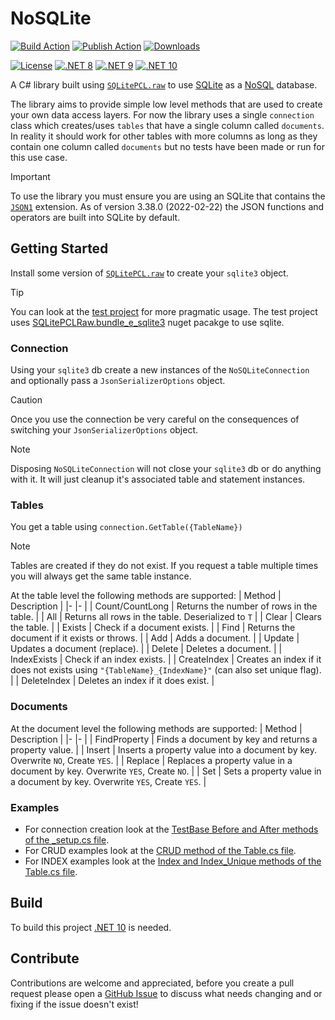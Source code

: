 # NoSQLite

[![Build Action](https://github.com/panoukos41/NoSQLite/actions/workflows/build.yaml/badge.svg)](https://github.com/panoukos41/NoSQLite/actions/workflows/build.yaml)
[![Publish Action](https://github.com/panoukos41/NoSQLite/actions/workflows/publish.yaml/badge.svg)](https://github.com/panoukos41/NoSQLite/actions/workflows/publish.yaml)
[![Downloads](https://img.shields.io/nuget/dt/P41.NoSQLite.contracts?style=flat)](https://www.nuget.org/packages/P41.NoSQLite/)

[![License](https://img.shields.io/github/license/panoukos41/NoSQLite?style=flat)](./LICENSE)
[![.NET 8](https://img.shields.io/badge/.NET%208-%23512bd4?style=flat)](https://dotnet.microsoft.com)
[![.NET 9](https://img.shields.io/badge/.NET%209-%23512bd4?style=flat)](https://dotnet.microsoft.com)
[![.NET 10](https://img.shields.io/badge/.NET%2010-%23512bd4?style=flat)](https://dotnet.microsoft.com)

A C# library built using [`SQLitePCL.raw`](https://github.com/ericsink/SQLitePCL.raw) to use [SQLite](https://sqlite.org) as a [NoSQL](https://en.wikipedia.org/wiki/NoSQL) database.

The library aims to provide simple low level methods that are used to create your own data access layers. For now the library uses a single `connection` class which creates/uses `tables` that have a single column called `documents`. In reality it should work for other tables with more columns as long as they contain one column called `documents` but no tests have been made or run for this use case.

> [!IMPORTANT]  
> To use the library you must ensure you are using an SQLite that contains the [`JSON1`](https://www.sqlite.org/json1.html) extension. As of version 3.38.0 (2022-02-22) the JSON functions and operators are built into SQLite by default.

## Getting Started

Install some version of [`SQLitePCL.raw`](https://github.com/ericsink/SQLitePCL.raw) to create your `sqlite3` object. 

> [!TIP]  
> You can look at the [test project](./test/NoSQLite.Test/) for more pragmatic usage. The test project uses [SQLitePCLRaw.bundle_e_sqlite3](https://www.nuget.org/packages/SQLitePCLRaw.bundle_e_sqlite3) nuget pacakge to use sqlite.

### Connection

Using your `sqlite3` db create a new instances of the `NoSQLiteConnection` and optionally pass a `JsonSerializerOptions` object.

> [!CAUTION]  
> Once you use the connection be very careful on the consequences of switching your `JsonSerializerOptions` object.

> [!Note]  
> Disposing `NoSQLiteConnection` will not close your `sqlite3` db or do anything with it. It will just cleanup it's associated table and statement instances.

### Tables

You get a table using `connection.GetTable({TableName})`

> [!NOTE]  
> Tables are created if they do not exist. If you request a table multiple times you will always get the same table instance.

At the table level the following methods are supported:
| Method | Description |
|- |- |
| Count/CountLong | Returns the number of rows in the table. |
| All | Returns all rows in the table. Deserialized to `T` |
| Clear | Clears the table. |
| Exists | Check if a document exists. |
| Find | Returns the document if it exists or throws. |
| Add | Adds a document. |
| Update | Updates a document (replace). |
| Delete | Deletes a document. |
| IndexExists | Check if an index exists. |
| CreateIndex | Creates an index if it does not exists using `"{TableName}_{IndexName}"` (can also set unique flag). |
| DeleteIndex | Deletes an index if it does exist. |

### Documents

At the document level the following methods are supported:
| Method | Description |
|- |- |
| FindProperty | Finds a document by key and returns a property value. |
| Insert | Inserts a property value into a document by key. Overwrite `NO`, Create `YES`. |
| Replace | Replaces a property value in a document by key. Overwrite `YES`, Create `NO`. |
| Set | Sets a property value in a document by key. Overwrite `YES`, Create `YES`. |

### Examples

- For connection creation look at the [TestBase Before and After methods of the _setup.cs file](./test/NoSQLite.Test/_setup.cs).
- For CRUD examples look at the [CRUD method of the Table.cs file](./test/NoSQLite.Test/Table.cs).
- For INDEX examples look at the [Index and Index_Unique methods of the Table.cs file](./test/NoSQLite.Test/Table.cs).

## Build

To build this project [.NET 10](https://dotnet.microsoft.com/en-us/download/dotnet/10.0) is needed.

## Contribute

Contributions are welcome and appreciated, before you create a pull request please open a [GitHub Issue](https://github.com/panoukos41/NoSQLite/issues/new) to discuss what needs changing and or fixing if the issue doesn't exist!
